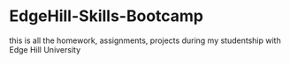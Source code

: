 # EdgeHill-Skills-Bootcamp
this is all the homework, assignments, projects during my studentship with Edge Hill University
